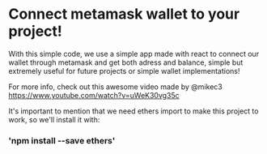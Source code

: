 # Connect metamask wallet to your project!

With this simple code, we use a simple app made with react to connect our wallet through metamask and get both adress and balance, simple but extremely useful for future projects or simple wallet implementations!

For more info, check out this awesome video made by @mikec3 https://www.youtube.com/watch?v=uWeK30vg35c

It's important to mention that we need ethers import to make this project to work, so we'll install it with:

### 'npm install --save ethers'